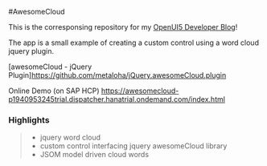 #AwesomeCloud

This is the corresponsing repository for my [OpenUI5 Developer Blog](http://openui5.blogspot.com/2016/11/awesome-cloud.html)!

The app is a small example of creating a custom control using a word cloud jquery plugin.

[awesomeCloud - jQuery Plugin]https://github.com/metaloha/jQuery.awesomeCloud.plugin

Online Demo (on SAP HCP)
https://awesomecloud-p1940953245trial.dispatcher.hanatrial.ondemand.com/index.html

### Highlights

> - jquery word cloud
> - custom control interfacing jquery awesomeCloud library
> - JSOM model driven cloud words